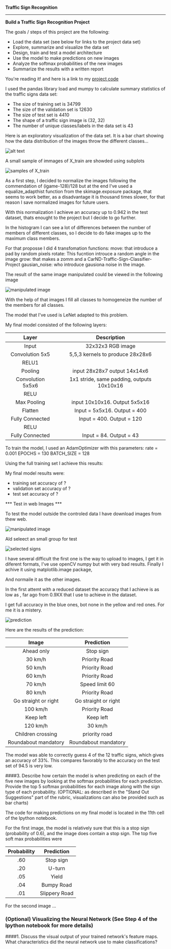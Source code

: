 **Traffic Sign Recognition**

---

**Build a Traffic Sign Recognition Project**

The goals / steps of this project are the following:
* Load the data set (see below for links to the project data set)
* Explore, summarize and visualize the data set
* Design, train and test a model architecture
* Use the model to make predictions on new images
* Analyze the softmax probabilities of the new images
* Summarize the results with a written report


[//]: # (Image References)

[image1]: ./histo1.png "Visualization"
[image2]: ./trainSample.png "Grayscaling"
[image3]: ./transformations.png "Random Noise"
[image4]: ./newSigns//germanSignals.png
[image5]: ./selectedGT.png
[image6]: ./prediction1.png



You're reading it! and here is a link to my [project code](https://github.com/mquinteiro/CarND-Traffic-Sign-Classifier-Project/blob/master/Traffic_Sign_Classifier.ipynb)


I used the pandas library load and mumpy to calculate summary statistics of the traffic
signs data set:


* The size of training set is 34799
* The size of the validation set is 12630
* The size of test set is 4410
* The shape of a traffic sign image is (32, 32)
* The number of unique classes/labels in the data set is 43


Here is an exploratory visualization of the data set. It is a bar chart showing how the data distribution of the images throw the different classes...

![alt text][image1]

A small sample of immages of X_train are showded using subplots

![samples of X_train][image2]


As a first step, I decided to normalize the images following the commendation
of (igame-128)/128 but at the end I've used a equalize_adapthist function from
the skimage.exposure package, that seems to work better, as a disadvantage
it is thousand times slower, for that reason I save normalized images for
future users.

With this normalization I achieve an accuracy up to 0.942 in the test dataset,
thats enought to the project but I decide to go further.

In the histogram I can see a lot of differences between the number of members
of different classes, so I decide to do fake images up to the maximum class
members.

For that proposse I did 4 transfomation functions:
move: that introduce a pad by random pixels
rotate: This fucntion introuce a random angle in the image
grow: that makes a zomm and a CarND-Traffic-Sign-Classifier-Project
gausian_noise: who introduce gausiona noise in the image.

The result of the same image manipulated could be viewed in the following image

![manipulated image][image3]

With the help of that images I fill all classes to homogeneize the number of
the members for all classes.


The model that I've used is LeNet adapted to this problem.



My final model consisted of the following layers:

| Layer         		|     Description	        					|
|:---------------------:|:---------------------------------------------:|
| Input         		| 32x32x3 RGB image   							|
| Convolution 5x5 | 5,5,3 kernels to produce 28x28x6 |
| RELU1||
|Pooling|input 28x28x7 output 14x14x6|
| Convolution 5x5x6| 1x1 stride, same padding, outputs 10x10x16 	|
| RELU					|												|
| Max Pooling|input 10x10x16. Output  5x5x16|
|Flatten|Input = 5x5x16. Output = 400|
|Fully Connected|Input = 400. Output = 120|
|RELU||
|Fully Connected| Input = 84. Output = 43|


To train the model, I used an AdamOptimizer with this parameters:
rate = 0.001
EPOCHS = 130
BATCH_SIZE = 128

Using the full training set I achieve this results:


My final model results were:
* training set accuracy of ?
* validation set accuracy of ?
* test set accuracy of ?

*** Test in web Images ***

To test the model outside the controled data I have download images from thew
web.

![manipulated image][image4]

Ald seleect an small group for test

![selected signs][image5]

I have several difficult the first one is the way to upload to images, I get
it in diferent formats, I've use openCV numpy but with very bad results.
Finally I achive it using matplotlib.image package,

And normaile it as the other images.

In the first attemt with a reduced dataset the accuracy that I achieve is as low as , far ago from 0.9XX that I use to achieve in the dataset.

I get full accuracy in the blue ones, bot none in the yellow and red ones.
For me it is a mistery.

![prediction][image6]



Here are the results of the prediction:

| Image			        |     Prediction	        					|
|:---------------------:|:---------------------------------------------:|
| Ahead only     		| Stop sign   									|
| 30 km/h     			| Priority Road 										|
| 50 km/h     			| Priority Road 										|
| 60 km/h     			| Priority Road 										|
| 70 km/h     			| Speed limit 60 										|
| 80 km/h     			| Priority Road 										|
| Go straight or right| Go straight or right|
| 100 km/h     			| Priority Road 										|
| Keep left| Keep left|
| 120 km/h					| 30 km/h											|
| Children crossing	| priority road|
| Roundabout mandatory| Roundabout mandatory|


The model was able to correctly guess 4 of the 12 traffic signs, which gives an accuracy of 33%. This compares favorably to the accuracy on the test set of 94.5 is very low.


####3. Describe how certain the model is when predicting on each of the five new images by looking at the softmax probabilities for each prediction. Provide the top 5 softmax probabilities for each image along with the sign type of each probability. (OPTIONAL: as described in the "Stand Out Suggestions" part of the rubric, visualizations can also be provided such as bar charts)

The code for making predictions on my final model is located in the 11th cell of the Ipython notebook.

For the first image, the model is relatively sure that this is a stop sign (probability of 0.6), and the image does contain a stop sign. The top five soft max probabilities were

| Probability         	|     Prediction	        					|
|:---------------------:|:---------------------------------------------:|
| .60         			| Stop sign   									|
| .20     				| U-turn 										|
| .05					| Yield											|
| .04	      			| Bumpy Road					 				|
| .01				    | Slippery Road      							|


For the second image ...

### (Optional) Visualizing the Neural Network (See Step 4 of the Ipython notebook for more details)
####1. Discuss the visual output of your trained network's feature maps. What characteristics did the neural network use to make classifications?
